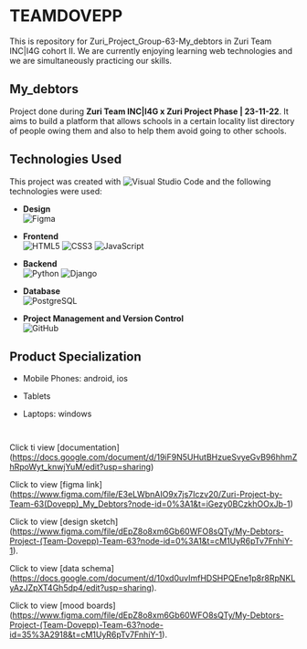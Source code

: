 # TEAMDOVEPP
 This is repository for Zuri_Project_Group-63-My_debtors in Zuri Team INC|I4G cohort II. We are  currently enjoying learning web technologies and we are simultaneously practicing our skills.

## My_debtors
 Project done during **Zuri Team INC|I4G x Zuri Project Phase | 23-11-22**. It aims to build a platform that allows schools in a certain locality list directory of people owing them and also to help them avoid going to other schools. 

## Technologies Used
This project was created with ![Visual Studio Code](https://img.shields.io/badge/Visual%20Studio%20Code-0078d7.svg?style=for-the-badge&logo=visual-studio-code&logoColor=white) and the following technologies were used: <br/>
* __Design__<br/>
        ![Figma](https://img.shields.io/badge/figma-%23F24E1E.svg?style=for-the-badge&logo=figma&logoColor=white)

* __Frontend__<br/>
      ![HTML5](https://img.shields.io/badge/html5-%23E34F26.svg?style=for-the-badge&logo=html5&logoColor=white)
      ![CSS3](https://img.shields.io/badge/css3-%231572B6.svg?style=for-the-badge&logo=css3&logoColor=white)
      ![JavaScript](https://img.shields.io/badge/javascript-%23323330.svg?style=for-the-badge&logo=javascript&logoColor=%23F7DF1E)

* __Backend__<br/>
        ![Python](https://img.shields.io/badge/python-3670A0?style=for-the-badge&logo=python&logoColor=ffdd54)
        ![Django](https://img.shields.io/badge/django-%23092E20.svg?style=for-the-badge&logo=django&logoColor=white)

* __Database__<br/>
        ![PostgreSQL](https://img.shields.io/badge/postgres-%23316192.svg?&style=for-the-badge&logo=postgresql&logoColor=white)


* __Project Management and Version Control__<br/>
        ![GitHub](https://img.shields.io/badge/github-%23121011.svg?style=for-the-badge&logo=github&logoColor=white)



## Product Specialization
* Mobile Phones: android, ios
* Tablets
* Laptops: windows
 

   ```


Click ti view [documentation] (https://docs.google.com/document/d/19iF9N5UHutBHzueSvyeGvB96hhmZhRpoWyt_knwjYuM/edit?usp=sharing)

Click to view [figma link] (https://www.figma.com/file/E3eLWbnAIO9x7js7Iczv20/Zuri-Project-by-Team-63(Dovepp)_My_Debtors?node-id=0%3A1&t=iGezy0BCzkhOOxJb-1)

Click to view [design sketch] (https://www.figma.com/file/dEpZ8o8xm6Gb60WFO8sQTy/My-Debtors-Project-(Team-Dovepp)-Team-63?node-id=0%3A1&t=cM1UyR6pTv7FnhiY-1).

Click to view [data schema] (https://docs.google.com/document/d/10xd0uvImfHDSHPQEne1p8r8RpNKLyAzJZpXT4Gh5dp4/edit?usp=sharing).

Click to view [mood boards] (https://www.figma.com/file/dEpZ8o8xm6Gb60WFO8sQTy/My-Debtors-Project-(Team-Dovepp)-Team-63?node-id=35%3A2918&t=cM1UyR6pTv7FnhiY-1).


 
